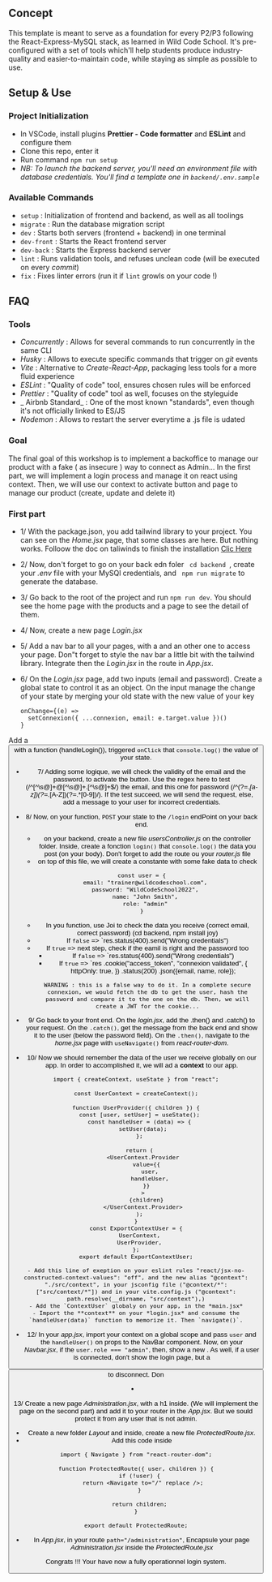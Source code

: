 ## Concept

This template is meant to serve as a foundation for every P2/P3 following the React-Express-MySQL stack, as learned in Wild Code School.
It's pre-configured with a set of tools which'll help students produce industry-quality and easier-to-maintain code, while staying as simple as possible to use.

## Setup & Use

### Project Initialization

- In VSCode, install plugins **Prettier - Code formatter** and **ESLint** and configure them
- Clone this repo, enter it
- Run command `npm run setup`
- _NB: To launch the backend server, you'll need an environment file with database credentials. You'll find a template one in `backend/.env.sample`_

### Available Commands

- `setup` : Initialization of frontend and backend, as well as all toolings
- `migrate` : Run the database migration script
- `dev` : Starts both servers (frontend + backend) in one terminal
- `dev-front` : Starts the React frontend server
- `dev-back` : Starts the Express backend server
- `lint` : Runs validation tools, and refuses unclean code (will be executed on every _commit_)
- `fix` : Fixes linter errors (run it if `lint` growls on your code !)

## FAQ

### Tools

- _Concurrently_ : Allows for several commands to run concurrently in the same CLI
- _Husky_ : Allows to execute specific commands that trigger on _git_ events
- _Vite_ : Alternative to _Create-React-App_, packaging less tools for a more fluid experience
- _ESLint_ : "Quality of code" tool, ensures chosen rules will be enforced
- _Prettier_ : "Quality of code" tool as well, focuses on the styleguide
- _ Airbnb Standard_ : One of the most known "standards", even though it's not officially linked to ES/JS
- _Nodemon_ : Allows to restart the server everytime a .js file is udated

### Goal
The final goal of this workshop is to implement a backoffice to manage our product with a fake ( as insecure ) way to connect as Admin...
In the first part, we will implement a login process and manage it on react using context.
Then, we will use our context to activate button and page to manage our product (create, update and delete it)

### First part
- 1/ With the package.json, you add tailwind library to your project. You can see on the *Home.jsx* page, that some classes are here. But nothing works. Folloow the doc on taliwinds to finish the installation
<a href="https://tailwindcss.com/docs/guides/create-react-app" target="_blank" >Clic Here</a>

- 2/ Now, don't forget to go on your back edn foler ``` cd backend ```, create your *.env* file with your MySQl credentials, and ``` npm run migrate``` to generate the database.

- 3/ Go back to the root of the project and run ``` npm run dev ```. You should see the home page with the products and a page to see the detail of them.

- 4/ Now, create a new page *Login.jsx*

- 5/ Add a nav bar to all your pages, with a <Link to="/"> and an other one <Link to="/login" > to access your page. Don"t forget to style the nav bar a little bit with the tailwind library. Integrate then the *Login.jsx* in the route in *App.jsx*.

- 6/ On the *Login.jsx* page, add two inputs (email and password). Create a global state to control it as an object. On the input manage the change of your state by merging your old state with the new value of your key
  ```
  onChange={(e) =>
    setConnexion({ ...connexion, email: e.target.value })()
  }
  ```
Add a <Button> with a function (handleLogin()), triggered `onClick` that `console.log()` the value of your state.

- 7/ Adding some logique, we will check the validity of the email and the password, to activate the button.
Use the regex here to test (/^[^\s@]+@[^\s@]+\.[^\s@]+$/) the email, and this one for password (/^(?=.*[a-z])(?=.*[A-Z])(?=.*[0-9])/). If the test succeed, we will send the request, else, add a message to your user for incorrect credentials.

- 8/ Now, on your function, ``` POST ``` your state to the ``` /login ``` endPoint on your back end.
    - on your backend, create a new file *usersController.js* on the controller folder. Inside, create a fonction `login()` that `console.log()` the data you post (on your body). Don't forget to add the route ou your *router.js* file
    - on top of this file, we will create a constante with some fake data to check 
    ```
    const user = {
      email: "trainer@wildcodeschool.com",
      password: "WildCodeSchool2022",
      name: "John Smith",
      role: "admin"
    }
    ```
    - In you function, use Joi to check the data you receive (correct email, correct password) (cd backend, npm install joy)
    - If `false` => `res.status(400).send("Wrong credentials")
    - If `true` => next step, check if the eamil is right and the password too
        - If `false` => `res.status(400).send("Wrong credentials")
        - If `true` => `res
            .cookie("access_token", "connexion validated", {
              httpOnly: true,
            })
            .status(200)
            .json({email, name, role});
      ```
      WARNING : this is a false way to do it. In a complete secure connexion, we would fetch the db to get the user, hash the password and compare it to the one on the db. Then, we will create a JWT for the cookie...

- 9/ Go back to your front end. On the *login.jsx*, add the .then() and .catch() to your request. On the `.catch()`, get the message from the back end and show it to the user (below the password field). On the `.then()`, navigate to the *home.jsx* page with `useNavigate()` from *react-router-dom*.

- 10/ Now we should remember the data of the user we receive globally on our app. In order to accomplished it, we will ad a **context** to our app.

```
import { createContext, useState } from "react";

const UserContext = createContext();

function UserProvider({ children }) {
  const [user, setUser] = useState();
  const handleUser = (data) => {
    setUser(data);
  };

  return (
    <UserContext.Provider
      value={{
        user,
        handleUser,
      }}
    >
      {children}
    </UserContext.Provider>
  );
}
const ExportContextUser = {
  UserContext,
  UserProvider,
};
export default ExportContextUser;
```
    - Add this line of exeption on your eslint rules "react/jsx-no-constructed-context-values": "off", and the new alias "@context": "./src/context", in your jsconfig file ("@context/*": ["src/context/*"]) and in your vite.config.js ("@context": path.resolve(__dirname, "src/context"),)
    - Add the `ContextUser` globaly on your app, in the *main.jsx*
    - Import the **context** on your *login.jsx* and consume the `handleUser(data)` function to memorize it. Then `navigate()`.

- 12/ In your *app.jsx*, import your context on a global scope and pass `user` and the `handleUser()` on props to the NavBar component. Now, on your *Navbar.jsx*, if the `user.role === "admin"`, then, show a new <Link to="/administration" />. As well, if a user is connected, don't show the login page, but a <Button onClick="setUser(null)" /> to disconnect. Don

- 13/ Create a new page *Administration.jsx*, with a h1 inside. (We will implement the page on the second part) and add it to your router in the *App.jsx*. But we sould protect it from any user that is not admin.
    - Create a new folder *Layout* and inside, create a new file *ProtectedRoute.jsx*.
    - Add this code inside
    ```
    import { Navigate } from "react-router-dom";

    function ProtectedRoute({ user, children }) {
      if (!user) {
        return <Navigate to="/" replace />;
      }

      return children;
    }

    export default ProtectedRoute;
    ```
    - In *App.jsx*, in your route `path="/administration"`, Encapsule your page *Administration.jsx* inside the *ProtectedRoute.jsx*

Congrats !!! Your have now a fully operationnel login system.






